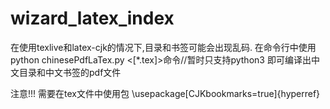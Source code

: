 # wizard_latex_index
在使用texlive和latex-cjk的情况下,目录和书签可能会出现乱码.
在命令行中使用python chinesePdfLaTex.py <[*.tex]>命令//暂时只支持python3
即可编译出中文目录和中文书签的pdf文件


注意!!!
需要在tex文件中使用包
\usepackage[CJKbookmarks=true]{hyperref} 
